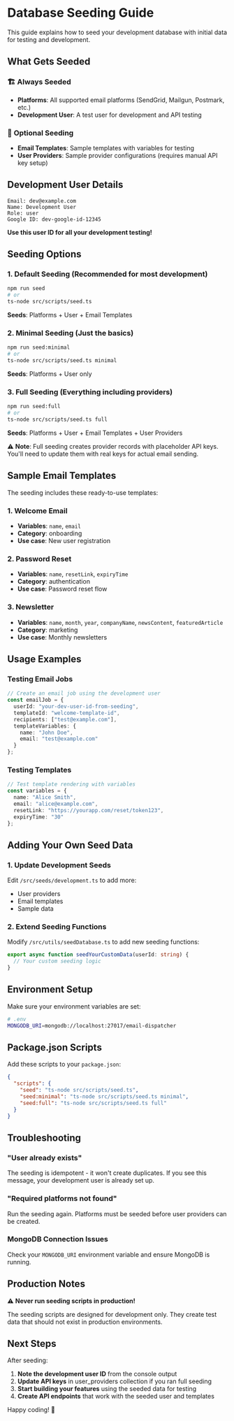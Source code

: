 # Database Seeding Guide

This guide explains how to seed your development database with initial data for testing and development.

## What Gets Seeded

### 🏗️ **Always Seeded**
- **Platforms**: All supported email platforms (SendGrid, Mailgun, Postmark, etc.)
- **Development User**: A test user for development and API testing

### 📧 **Optional Seeding**
- **Email Templates**: Sample templates with variables for testing
- **User Providers**: Sample provider configurations (requires manual API key setup)

## Development User Details

```
Email: dev@example.com
Name: Development User
Role: user
Google ID: dev-google-id-12345
```

**Use this user ID for all your development testing!**

## Seeding Options

### 1. **Default Seeding** (Recommended for most development)
```bash
npm run seed
# or
ts-node src/scripts/seed.ts
```
**Seeds**: Platforms + User + Email Templates

### 2. **Minimal Seeding** (Just the basics)
```bash
npm run seed:minimal
# or
ts-node src/scripts/seed.ts minimal
```
**Seeds**: Platforms + User only

### 3. **Full Seeding** (Everything including providers)
```bash
npm run seed:full
# or
ts-node src/scripts/seed.ts full
```
**Seeds**: Platforms + User + Email Templates + User Providers

⚠️ **Note**: Full seeding creates provider records with placeholder API keys. You'll need to update them with real keys for actual email sending.

## Sample Email Templates

The seeding includes these ready-to-use templates:

### 1. **Welcome Email**
- **Variables**: `name`, `email`
- **Category**: onboarding
- **Use case**: New user registration

### 2. **Password Reset**
- **Variables**: `name`, `resetLink`, `expiryTime`
- **Category**: authentication
- **Use case**: Password reset flow

### 3. **Newsletter**
- **Variables**: `name`, `month`, `year`, `companyName`, `newsContent`, `featuredArticle`
- **Category**: marketing
- **Use case**: Monthly newsletters

## Usage Examples

### Testing Email Jobs
```typescript
// Create an email job using the development user
const emailJob = {
  userId: "your-dev-user-id-from-seeding",
  templateId: "welcome-template-id",
  recipients: ["test@example.com"],
  templateVariables: {
    name: "John Doe",
    email: "test@example.com"
  }
};
```

### Testing Templates
```typescript
// Test template rendering with variables
const variables = {
  name: "Alice Smith",
  email: "alice@example.com",
  resetLink: "https://yourapp.com/reset/token123",
  expiryTime: "30"
};
```

## Adding Your Own Seed Data

### 1. **Update Development Seeds**
Edit `/src/seeds/development.ts` to add more:
- User providers
- Email templates
- Sample data

### 2. **Extend Seeding Functions**
Modify `/src/utils/seedDatabase.ts` to add new seeding functions:

```typescript
export async function seedYourCustomData(userId: string) {
  // Your custom seeding logic
}
```

## Environment Setup

Make sure your environment variables are set:

```bash
# .env
MONGODB_URI=mongodb://localhost:27017/email-dispatcher
```

## Package.json Scripts

Add these scripts to your `package.json`:

```json
{
  "scripts": {
    "seed": "ts-node src/scripts/seed.ts",
    "seed:minimal": "ts-node src/scripts/seed.ts minimal",
    "seed:full": "ts-node src/scripts/seed.ts full"
  }
}
```

## Troubleshooting

### **"User already exists"**
The seeding is idempotent - it won't create duplicates. If you see this message, your development user is already set up.

### **"Required platforms not found"**
Run the seeding again. Platforms must be seeded before user providers can be created.

### **MongoDB Connection Issues**
Check your `MONGODB_URI` environment variable and ensure MongoDB is running.

## Production Notes

⚠️ **Never run seeding scripts in production!**

The seeding scripts are designed for development only. They create test data that should not exist in production environments.

## Next Steps

After seeding:

1. **Note the development user ID** from the console output
2. **Update API keys** in user_providers collection if you ran full seeding
3. **Start building your features** using the seeded data for testing
4. **Create API endpoints** that work with the seeded user and templates

Happy coding! 🚀

